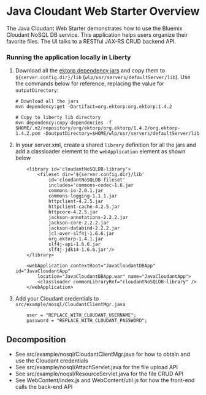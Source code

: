 # Java Cloudant Web Starter Overview

The Java Cloudant Web Starter demonstrates how to use the Bluemix Cloudant NoSQL DB service. This application helps users organize their favorite files. The UI talks to a RESTful JAX-RS CRUD backend API.

### Running the application locally in Liberty

1. Download all the [ektorp dependency jars](https://maven-repository.com/artifact/org.ektorp/org.ektorp/1.4.2) and copy them to `${server.config.dir}/lib`  (`wlp/usr/servers/defaultServer/lib`). Use the commands below for reference, replacing the value for `outputDirectory`:

    ```
    # Download all the jars
    mvn dependency:get -Dartifact=org.ektorp:org.ektorp:1.4.2
    
    # Copy to liberty lib directory
    mvn dependency:copy-dependencies -f $HOME/.m2/repository/org/ektorp/org.ektorp/1.4.2/org.ektorp-1.4.2.pom -DoutputDirectory=$HOME/wlp/usr/servers/defaultServer/lib
    ```
    
2. In your server.xml, create a shared `library` definition for all the jars and add a classloader element to the `webApplication` element as shown below
    ```
    	<library id='cloudantNoSQLDB-library'>
    		<fileset dir='${server.config.dir}/lib'
    			id='cloudantNoSQLDB-fileset'
    			includes='commons-codec-1.6.jar
    			commons-io-2.0.1.jar
    			commons-logging-1.1.1.jar
    			httpclient-4.2.5.jar
    			httpclient-cache-4.2.5.jar
    			httpcore-4.2.5.jar
    			jackson-annotations-2.2.2.jar
    			jackson-core-2.2.2.jar
    			jackson-databind-2.2.2.jar
    			jcl-over-slf4j-1.6.6.jar
    			org.ektorp-1.4.1.jar
    			slf4j-api-1.6.6.jar
    			slf4j-jdk14-1.6.6.jar'/>
    	</library>

    	<webApplication contextRoot="JavaCloudantDBApp" id="JavaCloudantApp"
    		location="JavaCloudantDBApp.war" name="JavaCloudantApp">
    		<classloader commonLibraryRef="cloudantNoSQLDB-library" />
    	</webApplication>
    ```
3. Add your Cloudant credentials to `src/example/nosql/CloudantClientMgr.java`
    ```
    	user = "REPLACE_WITH_CLOUDANT_USERNAME";
    	password = "REPLACE_WITH_CLOUDANT_PASSWORD";
    ```
## Decomposition

* See src/example/nosql/CloudantClientMgr.java for how to obtain and use the Cloudant credentials
* See src/example/nosql/AttachServlet.java for the file upload API
* See src/example/noqsl/ResourceServlet.java for the file CRUD API
* See WebContent/index.js and WebContent/util.js for how the front-end calls the back-end API
